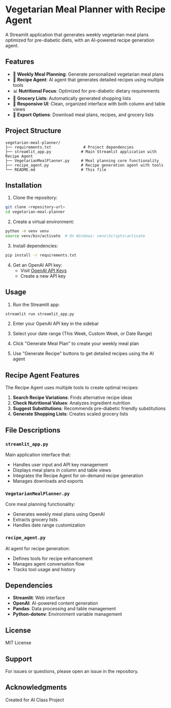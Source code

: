# Vegetarian Meal Planner with Recipe Agent

A Streamlit application that generates weekly vegetarian meal plans optimized for pre-diabetic diets, with an AI-powered recipe generation agent.

## Features

- 🥗 **Weekly Meal Planning**: Generate personalized vegetarian meal plans
- 🤖 **Recipe Agent**: AI agent that generates detailed recipes using multiple tools
- 📊 **Nutritional Focus**: Optimized for pre-diabetic dietary requirements
- 🛒 **Grocery Lists**: Automatically generated shopping lists
- 📱 **Responsive UI**: Clean, organized interface with both column and table views
- 💾 **Export Options**: Download meal plans, recipes, and grocery lists

## Project Structure

```
vegetarian-meal-planner/
├── requirements.txt              # Project dependencies
├── streamlit_app.py             # Main Streamlit application with Recipe Agent
├── VegetarianMealPlanner.py     # Meal planning core functionality
├── recipe_agent.py              # Recipe generation agent with tools
└── README.md                    # This file
```

## Installation

1. Clone the repository:
```bash
git clone <repository-url>
cd vegetarian-meal-planner
```

2. Create a virtual environment:
```bash
python -m venv venv
source venv/bin/activate  # On Windows: venv\Scripts\activate
```

3. Install dependencies:
```bash
pip install -r requirements.txt
```

4. Get an OpenAI API key:
   - Visit [OpenAI API Keys](https://platform.openai.com/api-keys)
   - Create a new API key

## Usage

1. Run the Streamlit app:
```bash
streamlit run streamlit_app.py
```

2. Enter your OpenAI API key in the sidebar

3. Select your date range (This Week, Custom Week, or Date Range)

4. Click "Generate Meal Plan" to create your weekly meal plan

5. Use "Generate Recipe" buttons to get detailed recipes using the AI agent

## Recipe Agent Features

The Recipe Agent uses multiple tools to create optimal recipes:

1. **Search Recipe Variations**: Finds alternative recipe ideas
2. **Check Nutritional Values**: Analyzes ingredient nutrition
3. **Suggest Substitutions**: Recommends pre-diabetic friendly substitutions
4. **Generate Shopping Lists**: Creates scaled grocery lists

## File Descriptions

### `streamlit_app.py`
Main application interface that:
- Handles user input and API key management
- Displays meal plans in column and table views
- Integrates the Recipe Agent for on-demand recipe generation
- Manages downloads and exports

### `VegetarianMealPlanner.py`
Core meal planning functionality:
- Generates weekly meal plans using OpenAI
- Extracts grocery lists
- Handles date range customization

### `recipe_agent.py`
AI agent for recipe generation:
- Defines tools for recipe enhancement
- Manages agent conversation flow
- Tracks tool usage and history

## Dependencies

- **Streamlit**: Web interface
- **OpenAI**: AI-powered content generation
- **Pandas**: Data processing and table management
- **Python-dotenv**: Environment variable management

## License

MIT License

## Support

For issues or questions, please open an issue in the repository.

## Acknowledgments

Created for AI Class Project
